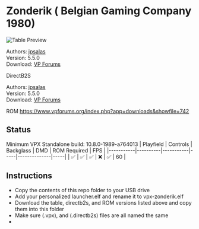 # Zonderik ( Belgian Gaming Company 1980) 

![Table Preview](http://www.zonderik.be/sites/default/files/imagecache/lightbox_fullscreen/global/pages/nieuws/IMAG0702.jpg)

Authors: [jpsalas](https://www.vpforums.org/index.php?s=543a5ca562cc33a89debe8ace8834f1e&showuser=277)  
Version: 5.5.0  
Download: [VP Forums](https://www.vpforums.org/index.php?app=downloads&showfile=16943)

DirectB2S

Authors: [jpsalas](https://www.vpforums.org/index.php?s=543a5ca562cc33a89debe8ace8834f1e&showuser=277)   
Version: 5.5.0  
Download: [VP Forums](https://www.vpforums.org/index.php?app=downloads&showfile=16943)

ROM
https://www.vpforums.org/index.php?app=downloads&showfile=742


## Status 

Minimum VPX Standalone build: 10.8.0-1989-a764013
| Playfield | Controls | Backglass | DMD | ROM Required | FPS | 
|-----------|----------|-----------|-----|--------------|-----|
| :white_check_mark: | :white_check_mark: | :white_check_mark: | :x: | :white_check_mark: | 60 |

## Instructions

- Copy the contents of this repo folder to your USB drive
- Add your personalized launcher.elf and rename it to vpx-zonderik.elf
- Download the table, directb2s, and ROM versions listed above and copy them into this folder
- Make sure (.vpx), and (.directb2s) files are all named the same
-
